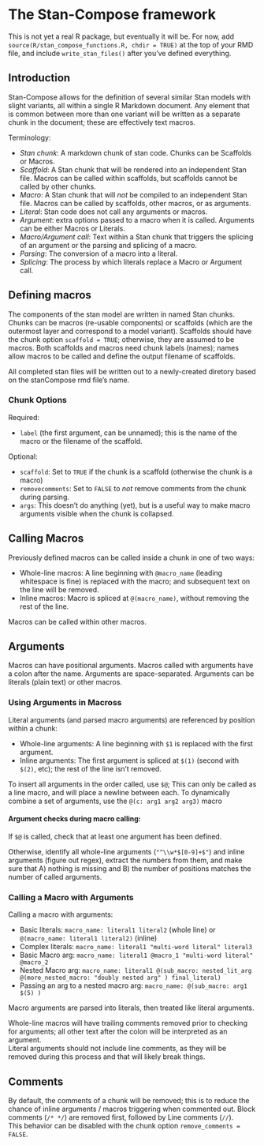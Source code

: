 
<!-- README.md is generated from README.Rmd. Please edit that file -->

# The Stan-Compose framework

This is not yet a real R package, but eventually it will be. For now,
add `source(R/stan_compose_functions.R, chdir = TRUE)` at the top of
your RMD file, and include `write_stan_files()` after you’ve defined
everything.

## Introduction

Stan-Compose allows for the definition of several similar Stan models
with slight variants, all within a single R Markdown document. Any
element that is common between more than one variant will be written as
a separate chunk in the document; these are effectively text macros.

Terminology:

- *Stan chunk*: A markdown chunk of stan code. Chunks can be Scaffolds
  or Macros.
- *Scaffold*: A Stan chunk that will be rendered into an independent
  Stan file. Macros can be called within scaffolds, but scaffolds cannot
  be called by other chunks.
- *Macro*: A Stan chunk that will *not* be compiled to an independent
  Stan file. Macros can be called by scaffolds, other macros, or as
  arguments.
- *Literal*: Stan code does not call any arguments or macros.
- *Argument*: extra options passed to a macro when it is called.
  Arguments can be either Macros or Literals.
- *Macro/Argument call*: Text within a Stan chunk that triggers the
  splicing of an argument or the parsing and splicing of a macro.
- *Parsing*: The conversion of a macro into a literal.
- *Splicing*: The process by which literals replace a Macro or Argument
  call.

## Defining macros

The components of the stan model are written in named Stan chunks.
Chunks can be macros (re-usable components) or scaffolds (which are the
outermost layer and correspond to a model variant). Scaffolds should
have the chunk option `scaffold = TRUE`; otherwise, they are assumed to
be macros. Both scaffolds and macros need chunk labels (names); names
allow macros to be called and define the output filename of scaffolds.

All completed stan files will be written out to a newly-created diretory
based on the stanCompose rmd file’s name.

### Chunk Options

Required:

- `label` (the first argument, can be unnamed); this is the name of the
  macro or the filename of the scaffold.

Optional:

- `scaffold`: Set to `TRUE` if the chunk is a scaffold (otherwise the
  chunk is a macro)
- `removecomments`: Set to `FALSE` to *not* remove comments from the
  chunk during parsing.
- `args`: This doesn’t do anything (yet), but is a useful way to make
  macro arguments visible when the chunk is collapsed.

## Calling Macros

Previously defined macros can be called inside a chunk in one of two
ways:

- Whole-line macros: A line beginning with `@macro_name` (leading
  whitespace is fine) is replaced with the macro; and subsequent text on
  the line will be removed.
- Inline macros: Macro is spliced at `@(macro_name)`, without removing
  the rest of the line.

Macros can be called within other macros.

## Arguments

Macros can have positional arguments. Macros called with arguments have
a colon after the name. Arguments are space-separated. Arguments can be
literals (plain text) or other macros.

### Using Arguments in Macross

Literal arguments (and parsed macro arguments) are referenced by
position within a chunk:

- Whole-line arguments: A line beginning with `$1` is replaced with the
  first argument.
- Inline arguments: The first argument is spliced at `$(1)` (second with
  `$(2)`, etc); the rest of the line isn’t removed.

To insert all arguments in the order called, use `$@`; This can only be
called as a line macro, and will place a newline between each. To
dynamically combine a set of arguments, use the `@(c: arg1 arg2 arg3)`
macro

#### Argument checks during macro calling:

If `$@` is called, check that at least one argument has been defined.

Otherwise, identify all whole-line arguments (`"^\\w*$[0-9]+$"`) and
inline arguments (figure out regex), extract the numbers from them, and
make sure that A) nothing is missing and B) the number of positions
matches the number of called arguments.

### Calling a Macro with Arguments

Calling a macro with arguments:

- Basic literals: `macro_name: literal1 literal2` (whole line) or
  `@(macro_name: literal1 literal2)` (inline)
- Complex literals: `macro_name: literal1 "multi-word literal" literal3`
- Basic Macro arg:
  `macro_name: literal1 @macro_1 "multi-word literal" @macro_2`
- Nested Macro arg:
  `macro_name: literal1 @(sub_macro: nested_lit_arg @(more_nested_macro: "doubly nested arg" ) final_literal)`
- Passing an arg to a nested macro arg:
  `macro_name: @(sub_macro: arg1 $(5) )`

Macro arguments are parsed into literals, then treated like literal
arguments.

Whole-line macros will have trailing comments removed prior to checking
for arguments; all other text after the colon will be interpreted as an
argument.  
Literal arguments should not include line comments, as they will be
removed during this process and that will likely break things.

## Comments

By default, the comments of a chunk will be removed; this is to reduce
the chance of inline arguments / macros triggering when commented out.
Block comments (`/* */`) are removed first, followed by Line comments
(`//`).  
This behavior can be disabled with the chunk option
`remove_comments = FALSE`.

<!-- ## TODO List: -->
<!-- 1. ERROR: Including two @() calls on the same line doesn't seem to work.  Test case is the arguments calling @(fit_ode_common_args); if it's on the same line as @(sim_fit_ode_common_args), it doesn't get replaced. -->
<!-- 2. Make a rendering target for stan_compose documents. -->
<!-- 3. Add tests for the rendering/engine functions. -->
<!-- 4. Make into a package. -->
